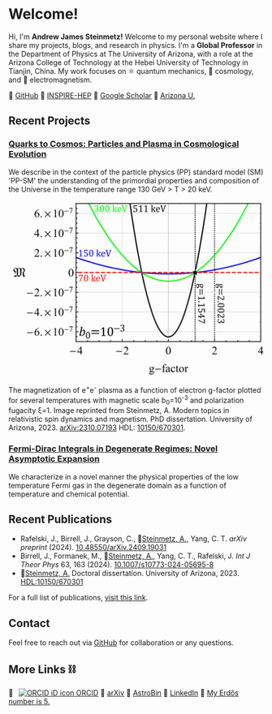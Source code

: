 # Welcome!

Hi, I'm **Andrew James Steinmetz!** Welcome to my personal website where I share my projects, blogs, and research in physics. I'm a **Global Professor** in the Department of Physics at The University of Arizona, with a role at the Arizona College of Technology at the Hebei University of Technology in Tianjin, China. My work focuses on ⚛ quantum mechanics, 🌌 cosmology, and 🧲 electromagnetism.

🔗 [GitHub](https://github.com/ajsteinmetz) 🔗 [INSPIRE-HEP](https://inspirehep.net/authors/1796313) 🔗 [Google Scholar](https://scholar.google.com/citations?user=fJBK1GIAAAAJ) 🔗 [Arizona U.](https://w3.physics.arizona.edu/person/andrew-steinmetz)

## Recent Projects

### [Quarks to Cosmos: Particles and Plasma in Cosmological Evolution](https://github.com/ajsteinmetz/thesis-collab-project)

We describe in the context of the particle physics (PP) standard model (SM) 'PP-SM' the understanding of the primordial properties and composition of the Universe in the temperature range 130 GeV > T > 20 keV.

![The magnetization of electron-positron plasma as a function of electron g-factor.](https://raw.githubusercontent.com/ajsteinmetz/thesis-collab-project/refs/heads/main/art/gfac.png)

The magnetization of e<sup>+</sup>e<sup>-</sup> plasma as a function of electron g-factor plotted for several temperatures with magnetic scale b<sub>0</sub>=10<sup>-3</sup> and polarization fugacity ξ=1. Image reprinted from Steinmetz, A. Modern topics in relativistic spin dynamics and magnetism. PhD dissertation. University of Arizona, 2023. [arXiv:2310.07193](https://arxiv.org/abs/2310.07193) HDL: [10150/670301](http://hdl.handle.net/10150/670301).

### [Fermi-Dirac Integrals in Degenerate Regimes: Novel Asymptotic Expansion](https://github.com/ajsteinmetz/fermi-distribution)

We characterize in a novel manner the physical properties of the low temperature Fermi gas in the degenerate domain as a function of temperature and chemical potential.

## Recent Publications

* Rafelski, J., Birrell, J., Grayson, C., 🌟[Steinmetz, A.](https://github.com/ajsteinmetz/thesis-collab-project), Yang, C. T. _arXiv preprint_ (2024). [10.48550/arXiv.2409.19031](https://doi.org/10.48550/arXiv.2409.19031)
* Birrell, J., Formanek, M., 🌟[Steinmetz, A.](https://github.com/ajsteinmetz/fermi-distribution), Yang, C. T., Rafelski, J. _Int J Theor Phys_ 63, 163 (2024). [10.1007/s10773-024-05695-8](https://doi.org/10.1007/s10773-024-05695-8)
* 🌟[Steinmetz, A.](https://github.com/ajsteinmetz/thesis-ajsteinmetz) Doctoral dissertation. University of Arizona, 2023. [HDL:10150/670301](http://hdl.handle.net/10150/670301)

For a full list of publications, [visit this link](https://ajsteinmetz.github.io/publications.md).

## Contact

Feel free to reach out via [GitHub](https://github.com/ajsteinmetz) for collaboration or any questions.

## More Links ⛓

🔗 <a
  id="cy-effective-orcid-url"
  class="underline"
  href="https://orcid.org/0000-0001-5474-2649"
  target="orcid.widget"
  rel="me noopener noreferrer"
  style="vertical-align: top">
  <img
    src="https://orcid.org/sites/default/files/images/orcid_16x16.png"
    style="width: 1em; margin-inline-start: 0.5em"
    alt="ORCID iD icon"/> ORCID</a> 🔗 [arXiv](https://arxiv.org/a/steinmetz_a_1.html) 🔗 [AstroBin](https://www.astrobin.com/users/djinn/) 🔗 [LinkedIn](https://www.linkedin.com/in/ajsteinmetz/) 🔗 [My Erdős number is 5.](https://mathscinet.ams.org/mathscinet/freetools/collab-dist?source=1443426&target=189017)
